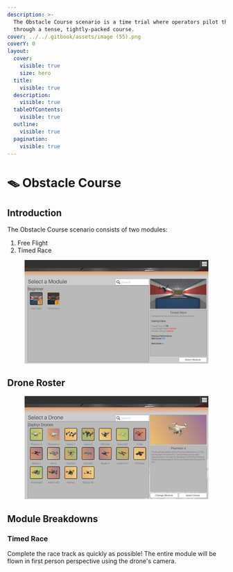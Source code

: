```yaml
---
description: >-
  The Obstacle Course scenario is a time trial where operators pilot their drone
  through a tense, tightly-packed course.
cover: ../../.gitbook/assets/image (55).png
coverY: 0
layout:
  cover:
    visible: true
    size: hero
  title:
    visible: true
  description:
    visible: true
  tableOfContents:
    visible: true
  outline:
    visible: true
  pagination:
    visible: true
---
```


# 🪤 Obstacle Course

## Introduction

The Obstacle Course scenario consists of two modules:

1. Free Flight
2. Timed Race

<figure><img src="../../.gitbook/assets/image (84).png" alt=""><figcaption></figcaption></figure>

## Drone Roster

<figure><img src="../../.gitbook/assets/image (11) (1) (1).png" alt=""><figcaption></figcaption></figure>

## Module Breakdowns

### Timed Race

Complete the race track as quickly as possible! The entire module will be flown in first person perspective using the drone's camera.

<figure><img src="../../.gitbook/assets/image (72).png" alt=""><figcaption></figcaption></figure>

<figure><img src="../../.gitbook/assets/image (74).png" alt=""><figcaption></figcaption></figure>

<figure><img src="../../.gitbook/assets/image (75).png" alt=""><figcaption></figcaption></figure>

<figure><img src="../../.gitbook/assets/image (76).png" alt=""><figcaption></figcaption></figure>

<figure><img src="../../.gitbook/assets/image (77).png" alt=""><figcaption></figcaption></figure>

<figure><img src="../../.gitbook/assets/image (78).png" alt=""><figcaption></figcaption></figure>

